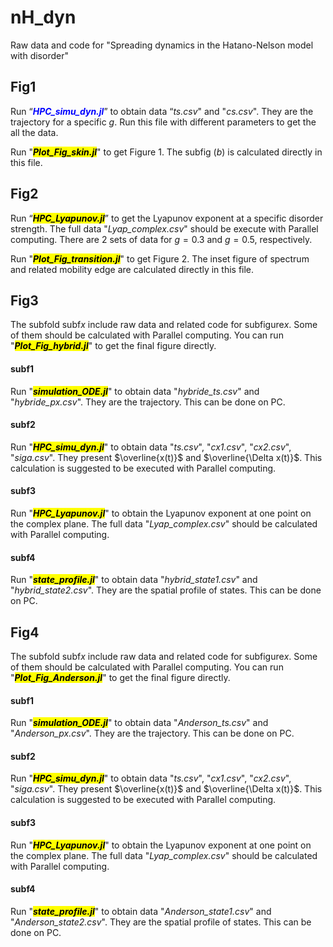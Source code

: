 # nH_dyn
Raw data and code for "Spreading dynamics in the Hatano-Nelson model with disorder"

## Fig1
Run “<font color=Blue>***HPC_simu_dyn.jl***</font>” to obtain data “*ts.csv*" and "*cs.csv*". They are the trajectory for a specific $g$. Run this file with different parameters to get the all the data.

Run "<mark>***Plot_Fig_skin.jl***</mark>" to get Figure 1. The subfig $(b)$ is calculated directly in this file.

## Fig2
Run “<mark>***HPC_Lyapunov.jl***</mark>” to get the Lyapunov exponent at a specific disorder strength. The full data "*Lyap_complex.csv*" should be execute with Parallel computing. There are 2 sets of data for $g=0.3$ and $g=0.5$, respectively.

Run "<mark>***Plot_Fig_transition.jl***</mark>" to get Figure 2. The inset figure of spectrum and related mobility edge are calculated directly in this file.


## Fig3
The subfold subf*x* include raw data and related code for subfigure*x*. Some of them should be calculated with Parallel computing. You can run "<mark>***Plot_Fig_hybrid.jl***</mark>" to get the final figure directly.

#### subf1
Run "<mark>***simulation_ODE.jl***</mark>" to obtain data "*hybride_ts.csv*" and "*hybride_px.csv*". They are the trajectory. This can be done on PC.
#### subf2
Run "<mark>***HPC_simu_dyn.jl***</mark>" to obtain data "*ts.csv*", "*cx1.csv*", "*cx2.csv*", "*siga.csv*". They present $\overline{x(t)}$ and $\overline{\Delta x(t)}$. This calculation is suggested to be executed with Parallel computing.
#### subf3
Run "<mark>***HPC_Lyapunov.jl***</mark>" to obtain the Lyapunov exponent at one point on the complex plane. The full data "*Lyap_complex.csv*" should be calculated with Parallel computing.
#### subf4
Run "<mark>***state_profile.jl***</mark>" to obtain data "*hybrid_state1.csv*" and "*hybrid_state2.csv*". They are the spatial profile of states. This can be done on PC.

## Fig4
The subfold subf*x* include raw data and related code for subfigure*x*. Some of them should be calculated with Parallel computing. You can run "<mark>***Plot_Fig_Anderson.jl***</mark>" to get the final figure directly.

#### subf1
Run "<mark>***simulation_ODE.jl***</mark>" to obtain data "*Anderson_ts.csv*" and "*Anderson_px.csv*". They are the trajectory. This can be done on PC.
#### subf2
Run "<mark>***HPC_simu_dyn.jl***</mark>" to obtain data "*ts.csv*", "*cx1.csv*", "*cx2.csv*", "*siga.csv*". They present $\overline{x(t)}$ and $\overline{\Delta x(t)}$. This calculation is suggested to be executed with Parallel computing.
#### subf3
Run "<mark>***HPC_Lyapunov.jl***</mark>" to obtain the Lyapunov exponent at one point on the complex plane. The full data "*Lyap_complex.csv*" should be calculated with Parallel computing.
#### subf4
Run "<mark>***state_profile.jl***</mark>" to obtain data "*Anderson_state1.csv*" and "*Anderson_state2.csv*". They are the spatial profile of states. This can be done on PC.
